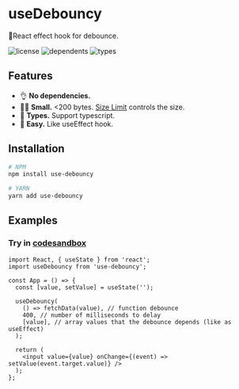 # useDebouncy

🚦React effect hook for debounce.

![license](https://badgen.net/npm/license/use-debouncy)
![dependents](https://badgen.net/npm/dependents/use-debouncy)
![types](https://badgen.net/npm/types/use-debouncy)

## Features

- 👌 **No dependencies.**
- 🏋️‍♀️ **Small.** <200 bytes. [Size Limit](https://github.com/ai/size-limit) controls the size.
- 📖 **Types.** Support typescript.
- 🎣 **Easy.** Like useEffect hook.

## Installation

```bash
# NPM
npm install use-debouncy

# YARN
yarn add use-debouncy
```

## Examples

### Try in [codesandbox](https://codesandbox.io/s/example-use-debouncy-ynfuq?expanddevtools=1&fontsize=14&theme=dark)

```tsx
import React, { useState } from 'react';
import useDebouncy from 'use-debouncy';

const App = () => {
  const [value, setValue] = useState('');

  useDebouncy(
    () => fetchData(value), // function debounce
    400, // number of milliseconds to delay
    [value], // array values that the debounce depends (like as useEffect)
  );

  return (
    <input value={value} onChange={(event) => setValue(event.target.value)} />
  );
};
```
